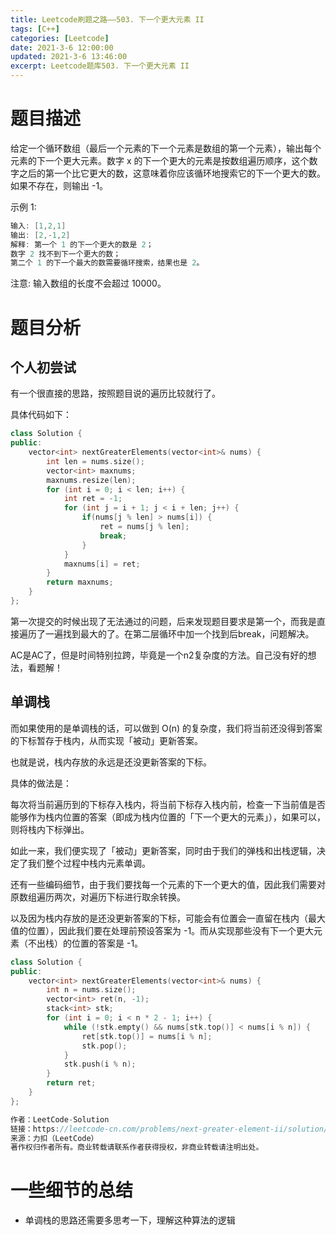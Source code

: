 ```yaml
---
title: Leetcode刷题之路——503. 下一个更大元素 II
tags: [C++]
categories: [Leetcode]
date: 2021-3-6 12:00:00
updated: 2021-3-6 13:46:00
excerpt: Leetcode题库503. 下一个更大元素 II
---
```


# 题目描述

给定一个循环数组（最后一个元素的下一个元素是数组的第一个元素），输出每个元素的下一个更大元素。数字 x 的下一个更大的元素是按数组遍历顺序，这个数字之后的第一个比它更大的数，这意味着你应该循环地搜索它的下一个更大的数。如果不存在，则输出 -1。

示例 1:

```c++
输入: [1,2,1]
输出: [2,-1,2]
解释: 第一个 1 的下一个更大的数是 2；
数字 2 找不到下一个更大的数； 
第二个 1 的下一个最大的数需要循环搜索，结果也是 2。
```

注意: 输入数组的长度不会超过 10000。

# 题目分析

## 个人初尝试

有一个很直接的思路，按照题目说的遍历比较就行了。

具体代码如下：

```c++
class Solution {
public:
    vector<int> nextGreaterElements(vector<int>& nums) {
        int len = nums.size();
        vector<int> maxnums;
        maxnums.resize(len);
        for (int i = 0; i < len; i++) {
            int ret = -1;
            for (int j = i + 1; j < i + len; j++) {
                if(nums[j % len] > nums[i]) {
                    ret = nums[j % len];
                    break;
                }
            }
            maxnums[i] = ret;
        }
        return maxnums;
    }
};
```

第一次提交的时候出现了无法通过的问题，后来发现题目要求是第一个，而我是直接遍历了一遍找到最大的了。在第二层循环中加一个找到后break，问题解决。

AC是AC了，但是时间特别拉跨，毕竟是一个n2复杂度的方法。自己没有好的想法，看题解！

## 单调栈

而如果使用的是单调栈的话，可以做到 O(n) 的复杂度，我们将当前还没得到答案的下标暂存于栈内，从而实现「被动」更新答案。

也就是说，栈内存放的永远是还没更新答案的下标。

具体的做法是：

每次将当前遍历到的下标存入栈内，将当前下标存入栈内前，检查一下当前值是否能够作为栈内位置的答案（即成为栈内位置的「下一个更大的元素」），如果可以，则将栈内下标弹出。

如此一来，我们便实现了「被动」更新答案，同时由于我们的弹栈和出栈逻辑，决定了我们整个过程中栈内元素单调。

还有一些编码细节，由于我们要找每一个元素的下一个更大的值，因此我们需要对原数组遍历两次，对遍历下标进行取余转换。

以及因为栈内存放的是还没更新答案的下标，可能会有位置会一直留在栈内（最大值的位置），因此我们要在处理前预设答案为 -1。而从实现那些没有下一个更大元素（不出栈）的位置的答案是 -1。

```c++
class Solution {
public:
    vector<int> nextGreaterElements(vector<int>& nums) {
        int n = nums.size();
        vector<int> ret(n, -1);
        stack<int> stk;
        for (int i = 0; i < n * 2 - 1; i++) {
            while (!stk.empty() && nums[stk.top()] < nums[i % n]) {
                ret[stk.top()] = nums[i % n];
                stk.pop();
            }
            stk.push(i % n);
        }
        return ret;
    }
};

作者：LeetCode-Solution
链接：https://leetcode-cn.com/problems/next-greater-element-ii/solution/xia-yi-ge-geng-da-yuan-su-ii-by-leetcode-bwam/
来源：力扣（LeetCode）
著作权归作者所有。商业转载请联系作者获得授权，非商业转载请注明出处。
```

# 一些细节的总结

* 单调栈的思路还需要多思考一下，理解这种算法的逻辑
